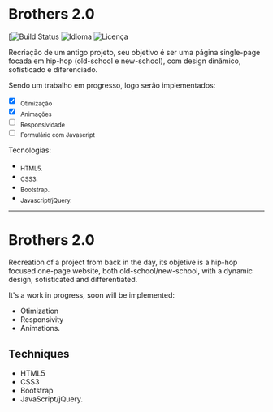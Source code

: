 # Brothers 2.0

[![Build Status](https://img.shields.io/badge/Demo-Ativa-brightgreen.svg)
![Idioma](https://img.shields.io/badge/Idioma-Portugu%C3%AAs-brightgreen.svg)
![Licença](https://img.shields.io/badge/Licen%C3%A7a-MIT-blue.svg)

Recriação de um antigo projeto, seu objetivo é ser uma página single-page focada em hip-hop (old-school e new-school), com design dinâmico, sofisticado e diferenciado.

Sendo um trabalho em progresso, logo serão implementados:
- [x] <sub>Otimização</sub>
- [x] <sub>Animações</sub>
- [ ] <sub>Responsividade</sub>
- [ ] <sub>Formulário com Javascript</sub>

Tecnologias:
- <sub>HTML5.</sub>
- <sub>CSS3.</sub>
- <sub>Bootstrap.</sub>
- <sub>Javascript/jQuery.</sub>

------------------------------------------------------------------------------------------------------------------------------------------

# Brothers 2.0

Recreation of a project from back in the day, its objetive is a hip-hop focused one-page website, both old-school/new-school, with a dynamic design, sofisticated and differentiated.

It's a work in progress, soon will be implemented:

- Otimization<br>
- Responsivity<br>
- Animations.

## Techniques
- HTML5<br>
- CSS3<br>
- Bootstrap<br>
- JavaScript/jQuery.
